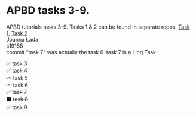 # APBD tasks 3-9.
APBD tutorials tasks 3-9. Tasks 1 &amp; 2 can be found in separate repos. [Task 1](https://github.com/polaasia/tut1), [Task 2](https://github.com/polaasia/tut2)\
Joanna Łada\
s19188\
commit "task 7" was actually the task 6. task 7 is a Linq Task


:white_check_mark: task 3\
:white_check_mark: task 4\
:wavy_dash: task 5\
:wavy_dash: task 6\
:white_check_mark: task 7\
:black_large_square: ~~task 8~~\
:white_check_mark: task 9
